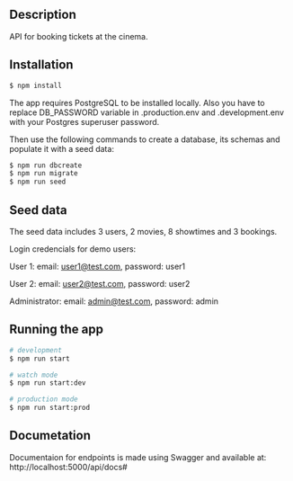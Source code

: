 ## Description

API for booking tickets at the cinema.

## Installation

```bash
$ npm install
```
The app requires PostgreSQL to be installed locally. Also you have to replace DB_PASSWORD variable in .production.env and .development.env with your Postgres superuser password.

Then use the following commands to create a database, its schemas and populate it with a seed data:

```bash
$ npm run dbcreate
$ npm run migrate
$ npm run seed
```

## Seed data

The seed data includes 3 users, 2 movies, 8 showtimes and 3 bookings.

Login credencials for demo users:

User 1:
email: user1@test.com,
password: user1

User 2:
email: user2@test.com,
password: user2

Administrator:
email: admin@test.com,
password: admin

## Running the app

```bash
# development
$ npm run start

# watch mode
$ npm run start:dev

# production mode
$ npm run start:prod
```

## Documetation

Documentaion for endpoints is made using Swagger and available at: http://localhost:5000/api/docs#
